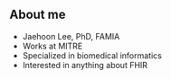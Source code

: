 ## About me

* Jaehoon Lee, PhD, FAMIA
* Works at MITRE
* Specialized in biomedical informatics
* Interested in anything about FHIR
